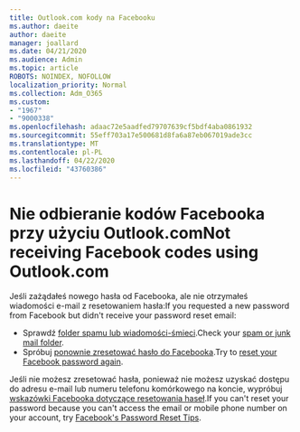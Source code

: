 ```yaml
---
title: Outlook.com kody na Facebooku
ms.author: daeite
author: daeite
manager: joallard
ms.date: 04/21/2020
ms.audience: Admin
ms.topic: article
ROBOTS: NOINDEX, NOFOLLOW
localization_priority: Normal
ms.collection: Adm_O365
ms.custom:
- "1967"
- "9000338"
ms.openlocfilehash: adaac72e5aadfed79707639cf5bdf4aba0861932
ms.sourcegitcommit: 55eff703a17e500681d8fa6a87eb067019ade3cc
ms.translationtype: MT
ms.contentlocale: pl-PL
ms.lasthandoff: 04/22/2020
ms.locfileid: "43760386"
---
```

# <a name="not-receiving-facebook-codes-using-outlookcom"></a><span data-ttu-id="44bc0-102">Nie odbieranie kodów Facebooka przy użyciu Outlook.com</span><span class="sxs-lookup"><span data-stu-id="44bc0-102">Not receiving Facebook codes using Outlook.com</span></span>

<span data-ttu-id="44bc0-103">Jeśli zażądałeś nowego hasła od Facebooka, ale nie otrzymałeś wiadomości e-mail z resetowaniem hasła:</span><span class="sxs-lookup"><span data-stu-id="44bc0-103">If you requested a new password from Facebook but didn't receive your password reset email:</span></span>

- <span data-ttu-id="44bc0-104">Sprawdź [folder spamu lub wiadomości-śmieci](https://outlook.live.com/mail/junkemail).</span><span class="sxs-lookup"><span data-stu-id="44bc0-104">Check your [spam or junk mail folder](https://outlook.live.com/mail/junkemail).</span></span>
- <span data-ttu-id="44bc0-105">Spróbuj [ponownie zresetować hasło do Facebooka](https://aka.ms/facebook-password-reset).</span><span class="sxs-lookup"><span data-stu-id="44bc0-105">Try to [reset your Facebook password again](https://aka.ms/facebook-password-reset).</span></span>

<span data-ttu-id="44bc0-106">Jeśli nie możesz zresetować hasła, ponieważ nie możesz uzyskać dostępu do adresu e-mail lub numeru telefonu komórkowego na koncie, wypróbuj [wskazówki Facebooka dotyczące resetowania haseł](https://aka.ms/facebook-password-help).</span><span class="sxs-lookup"><span data-stu-id="44bc0-106">If you can't reset your password because you can't access the email or mobile phone number on your account, try [Facebook's Password Reset Tips](https://aka.ms/facebook-password-help).</span></span>